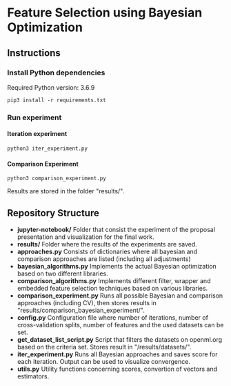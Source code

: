# Feature Selection using Bayesian Optimization 
## Instructions
### Install Python dependencies
Required Python version: 3.6.9

    pip3 install -r requirements.txt
### Run experiment
#### Iteration experiment
    python3 iter_experiment.py
#### Comparison Experiment
    python3 comparison_experiment.py

Results are stored in the folder "results/".

## Repository Structure
- **jupyter-notebook/** Folder that consist the experiment of the proposal presentation and visualization for the final work.
- **results/** Folder where the results of the experiments are saved.
- **approaches.py** Consists of dictionaries where all bayesian and comparison approaches are listed (including all adjustments)
- **bayesian_algorithms.py** Implements the actual Bayesian optimization based on two different libraries.
- **comparison_algorithms.py** Implements different filter, wrapper and embedded feature selection techniques based on various libraries.
- **comparison_experiment.py** Runs all possible Bayesian and comparison approaches (including CV), then stores results in "results/comparison_bayesian_experiment/".
- **config.py** Configuration file where number of iterations, number of cross-validation splits, number of features and the used datasets can be set.
- **get_dataset_list_script.py** Script that filters the datasets on openml.org based on the criteria set. Stores result in "/results/datasets/".
- **iter_experiment.py** Runs all Bayesian approaches and saves score for each iteration. Output can be used to visualize convergence.
- **utils.py** Utility functions concerning scores, convertion of vectors and estimators.
